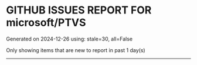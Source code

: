 
# GITHUB ISSUES REPORT FOR microsoft/PTVS


Generated on 2024-12-26 using: stale=30, all=False


Only showing items that are new to report in past 1 day(s)


---




















